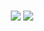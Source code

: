 #
<div align="center">
<img src="image/0101.png" />
  <img src="https://readme-typing-svg.herokuapp.com?font=Rubik+Mono+One&size=40&pause=1000&color=BD93F9&center=true&vCenter=true&repeat=false&width=435&height=60&lines=ABOUT+ME" />
</div>
